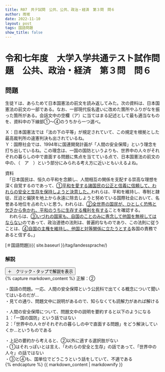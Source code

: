 ```yaml
---
title: R07　共テ試問　公共、公共、政治・経済　第３問　問６
author: 雨坂
date: 2022-11-10
layout: post
tags: 国語問題
show_title: false
---
```

  
# 令和七年度　大学入学共通テスト試作問題　公共、政治・経済　第３問　問６  

## 問題  
生徒Ｙは、あらためて日本国憲法の前文を読み返してみた。次の資料は、日本国憲法の前文の一部である。なお、一部現代仮名遣いに改めた箇所やふりがなを振った箇所がある。会話文中の空欄（ア）に当てはまる記述として最も適当なものを、資料中の下線部①～④のうちから一つ選べ。  
  
Ｘ：日本国憲法では「法の下の平等」が規定されていて、この規定を根拠とした最高裁判所の違憲判決も出されているね。  
Ｙ：国際社会では、1994年に国連開発計画が「人間の安全保障」という理念を打ち出しているね。この理念は、一国の国防というよりも、世界中の人々がそれぞれの暮らしの中で直面する問題に焦点を当てている点で、日本国憲法の前文の中の、（　ア　）という部分にみられる考え方に近いともいえるよね。  
  
資料  
　「日本国民は、恒久の平和を念願し、人間相互の関係を支配する崇高な理想を深く自覚するのであって、<u>①平和を愛する諸国民の公正と信義に信頼して、われらの安全と生存を保持しようと決意した。</u>われらは、平和を維持し、専制と隷従、圧迫と偏狭を地上から永遠に除去しようと努めている国際社会において、名誉ある地位を占めたいと思う。われらは、<u>②全世界の国民が、ひとしく恐怖と欠乏から免かれ、平和のうちに生存する権利を有する</u>ことを確認する。  
　われらは、<u>③いづれの国家も、自国のことのみに専念して他国を無視してはならない</u>のであって、政治道徳の法則は、普遍的なものであり、この法則に従うことは、<u>④自国の主権を維持し、他国と対等関係に立たうとする</u>各国の責務であると信ずる。」  
  
[＃国語問題]({{ site.baseurl }}/tag/landessprache/)  
  
### 解説  
<div class="collapsible">
  <button class="collapsible-button">＋　クリック・タップで解説を表示</button>
  <div class="collapsible-content">
    {% capture markdown_content %}
正解：②  
  
・国語の問題。一応、人間の安全保障という公民科で出てくる概念について聞いてはいるのだが…  
・見ての通り、問題文中に説明があるので、知らなくても読解力があれば解ける  
  
・人間の安全保障について、問題文中の説明を要約すると以下のようになる  
１：「一国の国防」という話ではない  
２：「世界中の人々がそれぞれの暮らしの中で直面する問題」をどう解決していくか…というものである  
  
・上記の要約から考えると、②以外に適する選択肢がない  
・①はそれっぽいとは言え、「われらの安全と生存」の話であって、「世界中の人々」の話ではない  
・③と④も、国単位でどうこうという話をしていて、不適である  
    {% endcapture %}
    {{ markdown_content | markdownify }}
  </div>
</div>
